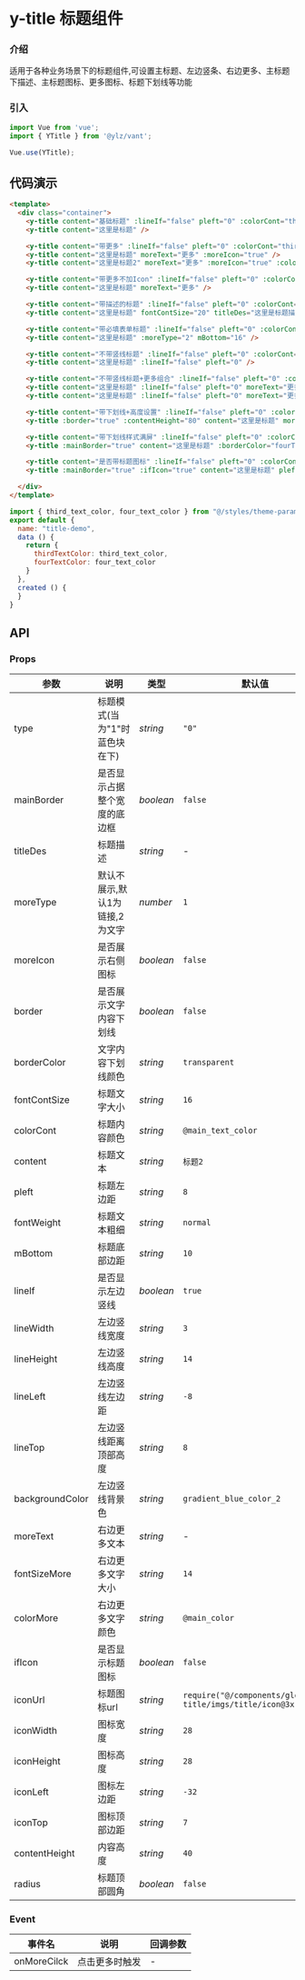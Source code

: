<!--
 * @Description: 
 * @Version: 0.1
 * @Autor: lzx
 * @Date: 2020-07-02 17:31:24
 * @LastEditors: Please set LastEditors
 * @LastEditTime: 2021-01-12 10:13:45
--> 
# y-title 标题组件

### 介绍

适用于各种业务场景下的标题组件,可设置主标题、左边竖条、右边更多、主标题下描述、主标题图标、更多图标、标题下划线等功能

### 引入

```js
import Vue from 'vue';
import { YTitle } from '@ylz/vant';

Vue.use(YTitle);
```

## 代码演示

```html
<template>
  <div class="container">
    <y-title content="基础标题" :lineIf="false" pleft="0" :colorCont="thirdTextColor" mBottom="0" />
    <y-title content="这里是标题" />

    <y-title content="带更多" :lineIf="false" pleft="0" :colorCont="thirdTextColor" mBottom="0" />
    <y-title content="这里是标题" moreText="更多" :moreIcon="true" />
    <y-title content="这里是标题2" moreText="更多" :moreIcon="true" :colorMore="thirdTextColor" />

    <y-title content="带更多不加Icon" :lineIf="false" pleft="0" :colorCont="thirdTextColor" mBottom="0" />
    <y-title content="这里是标题" moreText="更多" />

    <y-title content="带描述的标题" :lineIf="false" pleft="0" :colorCont="thirdTextColor" mBottom="0" />
    <y-title content="这里是标题" fontContSize="20" titleDes="这里是标题描述信息" fontSizeDes="14" :colorDes="fourTextColor" mBottom="16" />

    <y-title content="带必填表单标题" :lineIf="false" pleft="0" :colorCont="thirdTextColor" mBottom="0" />
    <y-title content="这里是标题" :moreType="2" mBottom="16" />

    <y-title content="不带竖线标题" :lineIf="false" pleft="0" :colorCont="thirdTextColor" mBottom="0" />
    <y-title content="这里是标题" :lineIf="false" pleft="0" />

    <y-title content="不带竖线标题+更多组合" :lineIf="false" pleft="0" :colorCont="thirdTextColor" mBottom="0" />
    <y-title content="这里是标题" :lineIf="false" pleft="0" moreText="更多" :moreIcon="true" />
    <y-title content="这里是标题" :lineIf="false" pleft="0" moreText="更多" />

    <y-title content="带下划线+高度设置" :lineIf="false" pleft="0" :colorCont="thirdTextColor" mBottom="0" />
    <y-title :border="true" :contentHeight="80" content="这里是标题" moreText="更多" />

    <y-title content="带下划线样式满屏" :lineIf="false" pleft="0" :colorCont="thirdTextColor" mBottom="0" />
    <y-title :mainBorder="true" content="这里是标题" :borderColor="fourTextColor" moreText="更多" />

    <y-title content="是否带标题图标" :lineIf="false" pleft="0" :colorCont="thirdTextColor" mBottom="0" />
    <y-title :mainBorder="true" :ifIcon="true" content="这里是标题" pleft="34" :borderColor="fourTextColor" moreText="更多" />

  </div>
</template>
```

```js
import { third_text_color, four_text_color } from "@/styles/theme-params.less"
export default {
  name: "title-demo",
  data () {
    return {
      thirdTextColor: third_text_color,
      fourTextColor: four_text_color
    }
  },
  created () {
  }
}
```

## API
### Props

| 参数        | 说明         | 类型     | 默认值   |
| ----------- | ------------ | -------- | -------- |
| type   | 标题模式(当为"1"时蓝色块在下) | _string_ | `"0"`    |
| mainBorder | 是否显示占据整个宽度的底边框 | _boolean_ | `false` |
| titleDes   | 标题描述 | _string_ | -    |
| moreType | 默认不展示,默认1为链接,2为文字 | _number_ | `1` |
| moreIcon   | 是否展示右侧图标 | _boolean_ | `false`    |
| border   | 是否展示文字内容下划线 | _boolean_ | `false`    |
| borderColor | 文字内容下划线颜色| _string_ | `transparent` |
| fontContSize   | 标题文字大小 | _string_ | `16`    |
| colorCont | 标题内容颜色 | _string_ | `@main_text_color` |
| content   | 标题文本 | _string_ | `标题2`    |
| pleft | 标题左边距 | _string_ | `8` |
| fontWeight   | 标题文本粗细 | _string_ | `normal`    |
| mBottom | 标题底部边距 | _string_ | `10` |
| lineIf   | 是否显示左边竖线 | _boolean_ | `true`    |
| lineWidth | 左边竖线宽度 | _string_ | `3` |
| lineHeight   | 左边竖线高度 | _string_ | `14`    |
| lineLeft | 左边竖线左边距 | _string_ | `-8` |
| lineTop   | 左边竖线距离顶部高度 | _string_ | `8`    |
| backgroundColor | 左边竖线背景色 | _string_ | `gradient_blue_color_2` |
| moreText | 右边更多文本 | _string_ | - |
| fontSizeMore | 右边更多文字大小 | _string_ | `14` |
| colorMore   | 右边更多文字颜色 | _string_ | `@main_color`    |
| ifIcon | 是否显示标题图标 | _boolean_ | `false` |
| iconUrl   | 标题图标url | _string_ | `require("@/components/global/y-title/imgs/title/icon@3x.png")`    |
| iconWidth | 图标宽度 | _string_ | `28` |
| iconHeight   | 图标高度 | _string_ | `28`    |
| iconLeft | 图标左边距 | _string_ | `-32` |
| iconTop   | 图标顶部边距 | _string_ | `7`    |
| contentHeight | 内容高度 | _string_ | `40` |
| radius   | 标题顶部圆角 | _boolean_ | `false`|

### Event

| 事件名 | 说明                 | 回调参数                       |
| ------ | -------------------- | ------------------------------ |
| onMoreCilck | 点击更多时触发       | - |


